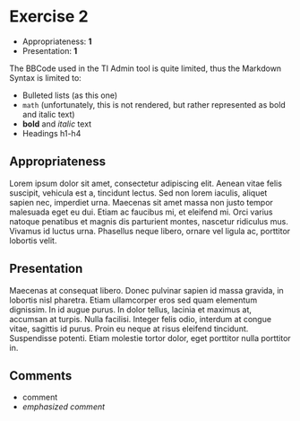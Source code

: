 # Exercise 2

- Appropriateness: **1**
- Presentation: **1**

The BBCode used in the TI Admin tool is quite limited, thus the Markdown Syntax is limited to:

- Bulleted lists (as this one)
- `math` (unfortunately, this is not rendered, but rather represented as bold and italic text)
- **bold** and *italic* text
- Headings h1-h4

## Appropriateness 

Lorem ipsum dolor sit amet, consectetur adipiscing elit. Aenean vitae felis
suscipit, vehicula est a, tincidunt lectus. Sed non lorem iaculis, aliquet
sapien nec, imperdiet urna. Maecenas sit amet massa non justo tempor malesuada
eget eu dui. Etiam ac faucibus mi, et eleifend mi. Orci varius natoque penatibus
et magnis dis parturient montes, nascetur ridiculus mus. Vivamus id luctus urna.
Phasellus neque libero, ornare vel ligula ac, porttitor lobortis velit. 

## Presentation

Maecenas at consequat libero. Donec pulvinar sapien id massa gravida, in lobortis nisl pharetra. Etiam ullamcorper eros sed quam elementum dignissim. In id augue purus. In dolor tellus, lacinia et maximus at, accumsan at turpis. Nulla facilisi. Integer felis odio, interdum at congue vitae, sagittis id purus. Proin eu neque at risus eleifend tincidunt. Suspendisse potenti. Etiam molestie tortor dolor, eget porttitor nulla porttitor in. 

## Comments

- comment
- _emphasized comment_